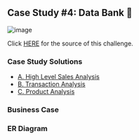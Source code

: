 ## Case Study #4: Data Bank 🤑
![image](https://github.com/haiilingg/-8-Week-SQL-Challenge/assets/130296433/cfe97a5f-83b0-4b7d-82f6-969d5ca9b048)


Click [HERE](https://8weeksqlchallenge.com/case-study-7/) for the source of this challenge.

### Case Study Solutions
- [A. High Level Sales Analysis]()
- [B. Transaction Analysis]()
- [C. Product Analysis]()
  
### Business Case


### ER Diagram


